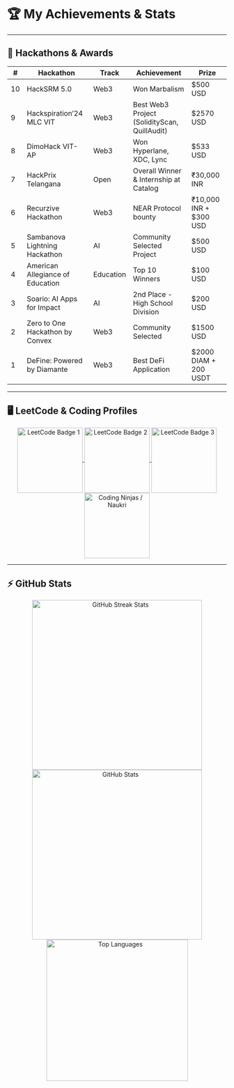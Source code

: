 # 🏆 My Achievements & Stats

---

## 🏅 Hackathons & Awards

<table align="center">
  <thead>
    <tr>
      <th>#</th>
      <th>Hackathon</th>
      <th>Track</th>
      <th>Achievement</th>
      <th>Prize</th>
    </tr>
  </thead>
  <tbody>
    <tr><td>10</td><td>HackSRM 5.0</td><td>Web3</td><td>Won Marbalism</td><td>$500 USD</td></tr>
    <tr><td>9</td><td>Hackspiration’24 MLC VIT</td><td>Web3</td><td>Best Web3 Project (SolidityScan, QuillAudit)</td><td>$2570 USD</td></tr>
    <tr><td>8</td><td>DimoHack VIT-AP</td><td>Web3</td><td>Won Hyperlane, XDC, Lync</td><td>$533 USD</td></tr>
    <tr><td>7</td><td>HackPrix Telangana</td><td>Open</td><td>Overall Winner & Internship at Catalog</td><td>₹30,000 INR</td></tr>
    <tr><td>6</td><td>Recurzive Hackathon</td><td>Web3</td><td>NEAR Protocol bounty</td><td>₹10,000 INR + $300 USD</td></tr>
    <tr><td>5</td><td>Sambanova Lightning Hackathon</td><td>AI</td><td>Community Selected Project</td><td>$500 USD</td></tr>
    <tr><td>4</td><td>American Allegiance of Education</td><td>Education</td><td>Top 10 Winners</td><td>$100 USD</td></tr>
    <tr><td>3</td><td>Soario: AI Apps for Impact</td><td>AI</td><td>2nd Place - High School Division</td><td>$200 USD</td></tr>
    <tr><td>2</td><td>Zero to One Hackathon by Convex</td><td>Web3</td><td>Community Selected</td><td>$1500 USD</td></tr>
    <tr><td>1</td><td>DeFine: Powered by Diamante</td><td>Web3</td><td>Best DeFi Application</td><td>$2000 DIAM + 200 USDT</td></tr>
  </tbody>
</table>

---

## 🖥 LeetCode & Coding Profiles

<p align="center">
  <a href="https://leetcode.com/u/kunalbhardwajcristiano" target="_blank">
    <img align="center" src="https://leetcode.com/static/images/badges/2024/gif/2024-02.gif" alt="LeetCode Badge 1" height="150" width="150" />
  </a>
  <a href="https://leetcode.com/u/kunalbhardwajcristiano" target="_blank">
    <img align="center" src="https://leetcode.com/static/images/badges/2024/gif/2024-03.gif" alt="LeetCode Badge 2" height="150" width="150" />
  </a>
  <a href="https://leetcode.com/u/kunalbhardwajcristiano" target="_blank">
    <img align="center" src="https://assets.leetcode.com/static_assets/marketing/2024-200.gif" alt="LeetCode Badge 3" height="150" width="150" />
  </a>
  <a href="https://www.naukri.com/code360/profile/hybridcore" target="_blank">
    <img align="center" src="https://upload.wikimedia.org/wikipedia/commons/7/70/Naukri.com_logo.png" alt="Coding Ninjas / Naukri" height="150" width="150" />
  </a>
</p>

---

## ⚡ GitHub Stats

<div align="center">
  <img width="390" src="https://streak-stats.demolab.com/?user=HybridCore7&count_private=true&theme=react&border_radius=10" alt="GitHub Streak Stats"/>
  <img width="390" src="https://github-readme-stats.vercel.app/api?username=HybridCore7&show_icons=true&theme=react&rank_icon=github&border_radius=10" alt="GitHub Stats"/>
  <img width="325" src="https://github-readme-stats.vercel.app/api/top-langs/?username=HybridCore7&hide=HTML&langs_count=8&layout=compact&theme=react&border_radius=10" alt="Top Languages"/>
</div>
